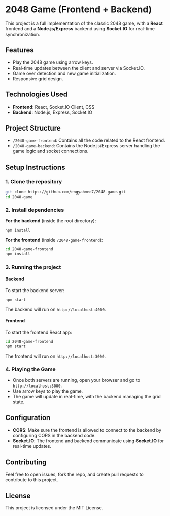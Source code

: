 # 2048 Game (Frontend + Backend)

This project is a full implementation of the classic 2048 game, with a **React** frontend and a **Node.js/Express** backend using **Socket.IO** for real-time synchronization.

## Features

- Play the 2048 game using arrow keys.
- Real-time updates between the client and server via Socket.IO.
- Game over detection and new game initialization.
- Responsive grid design.

## Technologies Used

- **Frontend**: React, Socket.IO Client, CSS
- **Backend**: Node.js, Express, Socket.IO

## Project Structure

- `/2048-game-frontend`: Contains all the code related to the React frontend.
- `/2048-game-backend`: Contains the Node.js/Express server handling the game logic and socket connections.

## Setup Instructions

### 1. Clone the repository

```bash
git clone https://github.com/engyahmed7/2048-game.git
cd 2048-game
```

### 2. Install dependencies

**For the backend** (inside the root directory):

```bash
npm install
```

**For the frontend** (inside `/2048-game-frontend`):

```bash
cd 2048-game-frontend
npm install
```

### 3. Running the project

#### Backend

To start the backend server:

```bash
npm start
```

The backend will run on `http://localhost:4000`.

#### Frontend

To start the frontend React app:

```bash
cd 2048-game-frontend
npm start
```

The frontend will run on `http://localhost:3000`.

### 4. Playing the Game

- Once both servers are running, open your browser and go to `http://localhost:3000`.
- Use arrow keys to play the game.
- The game will update in real-time, with the backend managing the grid state.

## Configuration

- **CORS**: Make sure the frontend is allowed to connect to the backend by configuring CORS in the backend code.
- **Socket.IO**: The frontend and backend communicate using **Socket.IO** for real-time updates.

## Contributing

Feel free to open issues, fork the repo, and create pull requests to contribute to this project.

## License

This project is licensed under the MIT License.
